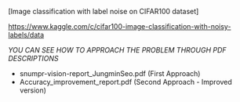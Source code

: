 [Image classification with label noise on CIFAR100 dataset]  

https://www.kaggle.com/c/cifar100-image-classification-with-noisy-labels/data
  
*YOU CAN SEE HOW TO APPROACH THE PROBLEM THROUGH PDF DESCRIPTIONS*
- snumpr-vision-report_JungminSeo.pdf (First Approach)
- Accuracy_improvement_report.pdf (Second Approach - Improved version)
